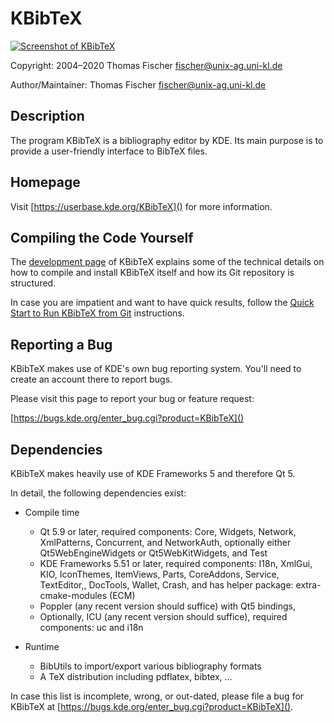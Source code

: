 # KBibTeX

[![Screenshot of KBibTeX](https://userbase.kde.org/images.userbase/thumb/7/7f/20150602-kbibtex-kf5.png/320px-20150602-kbibtex-kf5.png)](https://userbase.kde.org/images.userbase/7/7f/20150602-kbibtex-kf5.png)

Copyright: 2004–2020 Thomas Fischer <fischer@unix-ag.uni-kl.de>

Author/Maintainer: Thomas Fischer <fischer@unix-ag.uni-kl.de>


## Description

The program KBibTeX is a bibliography editor by KDE. Its main
purpose is to provide a user-friendly interface to BibTeX files.


## Homepage

Visit [https://userbase.kde.org/KBibTeX]() for more information.


## Compiling the Code Yourself

The [development page](https://userbase.kde.org/KBibTeX/Development)
of KBibTeX explains some of the technical details on how to compile
and install KBibTeX itself and how its Git repository is structured.

In case you are impatient and want to have quick results, follow the
[Quick Start to Run KBibTeX from Git](https://userbase.kde.org/KBibTeX/Development#Quick_Start_to_Run_KBibTeX_from_Git) instructions.


## Reporting a Bug

KBibTeX makes use of KDE's own bug reporting system. You'll need
to create an account there to report bugs.

Please visit this page to report your bug or feature request:

[https://bugs.kde.org/enter_bug.cgi?product=KBibTeX]()


## Dependencies

KBibTeX makes heavily use of KDE Frameworks 5 and therefore Qt 5.

In detail, the following dependencies exist:

* Compile time
    - Qt 5.9 or later,
      required components: Core, Widgets, Network, XmlPatterns,
      Concurrent, and NetworkAuth,
      optionally either Qt5WebEngineWidgets or Qt5WebKitWidgets,
      and Test
    - KDE Frameworks 5.51 or later,
      required components: I18n, XmlGui, KIO, IconThemes, ItemViews,
      Parts, CoreAddons, Service, TextEditor,, DocTools, Wallet, Crash,
      and has helper package: extra-cmake-modules (ECM)
    - Poppler (any recent version should suffice) with Qt5 bindings,
    - Optionally, ICU (any recent version should suffice),
      required components: uc and i18n

* Runtime
    - BibUtils to import/export various bibliography formats
    - A TeX distribution including pdflatex, bibtex, ...

In case this list is incomplete, wrong, or out-dated, please file
a bug for KBibTeX at [https://bugs.kde.org/enter_bug.cgi?product=KBibTeX]().
